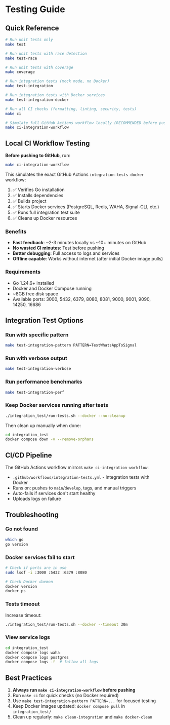 # Testing Guide

## Quick Reference

```bash
# Run unit tests only
make test

# Run unit tests with race detection
make test-race

# Run unit tests with coverage
make coverage

# Run integration tests (mock mode, no Docker)
make test-integration

# Run integration tests with Docker services
make test-integration-docker

# Run all CI checks (formatting, linting, security, tests)
make ci

# Simulate full GitHub Actions workflow locally (RECOMMENDED before pushing)
make ci-integration-workflow
```

## Local CI Workflow Testing

**Before pushing to GitHub**, run:

```bash
make ci-integration-workflow
```

This simulates the exact GitHub Actions `integration-tests-docker` workflow:

1. ✅ Verifies Go installation
2. ✅ Installs dependencies
3. ✅ Builds project
4. ✅ Starts Docker services (PostgreSQL, Redis, WAHA, Signal-CLI, etc.)
5. ✅ Runs full integration test suite
6. ✅ Cleans up Docker resources

### Benefits

- **Fast feedback**: ~2-3 minutes locally vs ~10+ minutes on GitHub
- **No wasted CI minutes**: Test before pushing
- **Better debugging**: Full access to logs and services
- **Offline capable**: Works without internet (after initial Docker image pulls)

### Requirements

- Go 1.24.6+ installed
- Docker and Docker Compose running
- ~8GB free disk space
- Available ports: 3000, 5432, 6379, 8080, 8081, 9000, 9001, 9090, 14250, 16686

## Integration Test Options

### Run with specific pattern
```bash
make test-integration-pattern PATTERN=TestWhatsAppToSignal
```

### Run with verbose output
```bash
make test-integration-verbose
```

### Run performance benchmarks
```bash
make test-integration-perf
```

### Keep Docker services running after tests
```bash
./integration_test/run-tests.sh --docker --no-cleanup
```

Then clean up manually when done:
```bash
cd integration_test
docker compose down -v --remove-orphans
```

## CI/CD Pipeline

The GitHub Actions workflow mirrors `make ci-integration-workflow`:

- `.github/workflows/integration-tests.yml` - Integration tests with Docker
- Runs on: pushes to `main`/`develop`, tags, and manual triggers
- Auto-fails if services don't start healthy
- Uploads logs on failure

## Troubleshooting

### Go not found
```bash
which go
go version
```

### Docker services fail to start
```bash
# Check if ports are in use
sudo lsof -i :3000 :5432 :6379 :8080

# Check Docker daemon
docker version
docker ps
```

### Tests timeout
Increase timeout:
```bash
./integration_test/run-tests.sh --docker --timeout 30m
```

### View service logs
```bash
cd integration_test
docker compose logs waha
docker compose logs postgres
docker compose logs -f  # follow all logs
```

## Best Practices

1. **Always run `make ci-integration-workflow` before pushing**
2. Run `make ci` for quick checks (no Docker required)
3. Use `make test-integration-pattern PATTERN=...` for focused testing
4. Keep Docker images updated: `docker compose pull` in `integration_test/`
5. Clean up regularly: `make clean-integration` and `make docker-clean`